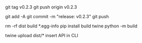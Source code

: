 git tag v0.2.3
git push origin v0.2.3

git add -A
git commit -m "release: v0.2.3"
git push


rm -rf dist build *.egg-info
pip install build twine
python -m build

twine upload dist/*
insert API in CLI